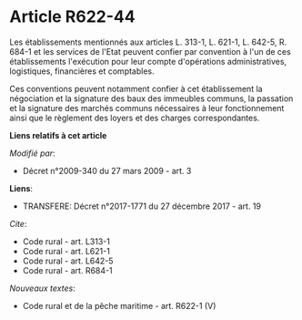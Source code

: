 # Article R622-44

Les établissements mentionnés aux articles L. 313-1, L. 621-1, L. 642-5, R. 684-1 et les services de l'Etat peuvent confier
par convention à l'un de ces établissements l'exécution pour leur compte d'opérations administratives, logistiques,
financières et comptables. 

Ces conventions peuvent notamment confier à cet établissement la négociation et la signature des baux des immeubles communs,
la passation et la signature des marchés communs nécessaires à leur fonctionnement ainsi que le règlement des loyers et des
charges correspondantes.

**Liens relatifs à cet article**

_Modifié par_:

  - Décret n°2009-340 du 27 mars 2009 - art. 3

**Liens**:

  - TRANSFERE: Décret n°2017-1771 du 27 décembre 2017 - art. 19

_Cite_:

  - Code rural - art. L313-1
  - Code rural - art. L621-1
  - Code rural - art. L642-5
  - Code rural - art. R684-1

_Nouveaux textes_:

  - Code rural et de la pêche maritime - art. R622-1 (V)

